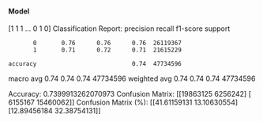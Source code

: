 #### Model
[1 1 1 ... 0 1 0]
Classification Report:
              precision    recall  f1-score   support

           0       0.76      0.76      0.76  26119367
           1       0.71      0.72      0.71  21615229

    accuracy                           0.74  47734596
   macro avg       0.74      0.74      0.74  47734596
weighted avg       0.74      0.74      0.74  47734596

Accuracy: 0.7399913262070973
Confusion Matrix:
[[19863125  6256242]
 [ 6155167 15460062]]
Confusion Matrix (%):
[[41.61159131 13.10630554]
 [12.89456184 32.38754131]]
